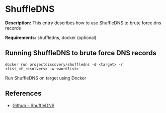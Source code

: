 # ShuffleDNS

**Description:** This entry describes how to use ShuffleDNS to brute force dns records

**Requirements:** shuffledns, docker (optional)

## Running ShuffleDNS to brute force DNS records

```
docker run projectdiscovery/shuffledns -d <target> -r <list_of_resolvers> -w <wordlist>
```

Run ShuffleDNS on target using Docker
  
## References
* [Github - ShuffleDNS](https://github.com/projectdiscovery/shuffledns)